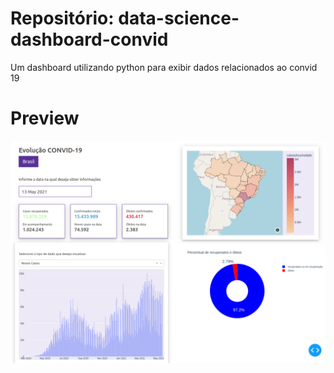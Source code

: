 # Repositório: data-science-dashboard-convid
Um dashboard utilizando python para exibir dados relacionados ao convid 19

# Preview

<img src="https://github.com/bruiglesias/data-science-dashboard-convid/blob/master/images/imagem.png"  width="600" >
